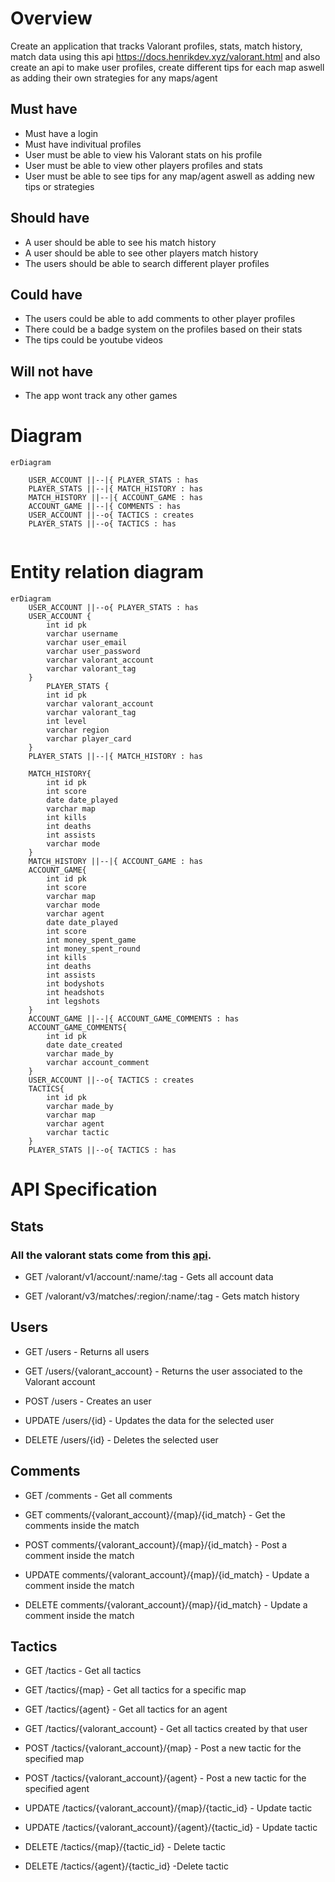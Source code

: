 # Overview

Create an application that tracks Valorant profiles, stats, match history, match data using this api  https://docs.henrikdev.xyz/valorant.html
and also create an api to make user profiles, create different tips for each map aswell as adding their own strategies for any maps/agent

## Must have
- Must have a login
- Must have indivitual profiles
- User must be able to view his Valorant stats on his profile
- User must be able to view other players profiles and stats
- User must be able to see tips for any map/agent aswell as adding new tips or strategies 

## Should have
- A user should be able to see his match history
- A user should be able to see other players match history
- The users should be able to search different player profiles

## Could have 
- The users could be able to add comments to other player profiles
- There could be a badge system on the profiles based on their stats
- The tips could be youtube videos

## Will not have
- The app wont track any other games

# Diagram

```mermaid
erDiagram
    
    USER_ACCOUNT ||--|{ PLAYER_STATS : has
    PLAYER_STATS ||--|{ MATCH_HISTORY : has
    MATCH_HISTORY ||--|{ ACCOUNT_GAME : has
    ACCOUNT_GAME ||--|{ COMMENTS : has
    USER_ACCOUNT ||--o{ TACTICS : creates
    PLAYER_STATS ||--o{ TACTICS : has
    
```

# Entity relation diagram
```mermaid
erDiagram
    USER_ACCOUNT ||--o{ PLAYER_STATS : has
    USER_ACCOUNT {
        int id pk
        varchar username
        varchar user_email
        varchar user_password
        varchar valorant_account
        varchar valorant_tag
    }
        PLAYER_STATS {
        int id pk
        varchar valorant_account
        varchar valorant_tag
        int level
        varchar region
        varchar player_card
    }
    PLAYER_STATS ||--|{ MATCH_HISTORY : has

    MATCH_HISTORY{
        int id pk
        int score
        date date_played
        varchar map
        int kills
        int deaths
        int assists
        varchar mode
    }
    MATCH_HISTORY ||--|{ ACCOUNT_GAME : has
    ACCOUNT_GAME{
        int id pk
        int score
        varchar map
        varchar mode
        varchar agent
        date date_played
        int score
        int money_spent_game
        int money_spent_round
        int kills
        int deaths
        int assists
        int bodyshots
        int headshots
        int legshots 
    }
    ACCOUNT_GAME ||--|{ ACCOUNT_GAME_COMMENTS : has
    ACCOUNT_GAME_COMMENTS{
        int id pk
        date date_created
        varchar made_by
        varchar account_comment
    }
    USER_ACCOUNT ||--o{ TACTICS : creates
    TACTICS{
        int id pk
        varchar made_by
        varchar map
        varchar agent
        varchar tactic
    }
    PLAYER_STATS ||--o{ TACTICS : has
```

# API Specification

## Stats
### All the valorant stats come from this [api](https://docs.henrikdev.xyz/valorant.html).

+ GET /valorant/v1/account/:name/:tag - Gets all account data
  
+ GET /valorant/v3/matches/:region/:name/:tag - Gets match history

## Users

+ GET /users - Returns all users

+ GET /users/{valorant_account} - Returns the user associated to the Valorant account

+ POST /users - Creates an user

+ UPDATE /users/{id} - Updates the data for the selected user

+ DELETE /users/{id} - Deletes the selected user


## Comments

+ GET /comments - Get all comments

+ GET comments/{valorant_account}/{map}/{id_match} - Get the comments inside the match

+ POST comments/{valorant_account}/{map}/{id_match} - Post a comment inside the match

+ UPDATE comments/{valorant_account}/{map}/{id_match} - Update a comment inside the match

+ DELETE comments/{valorant_account}/{map}/{id_match} - Update a comment inside the match

## Tactics

+ GET /tactics - Get all tactics

+ GET /tactics/{map} - Get all tactics for a specific map

+ GET /tactics/{agent} - Get all tactics for an agent

+ GET /tactics/{valorant_account} - Get all tactics created by that user

+ POST /tactics/{valorant_account}/{map} - Post a new tactic for the specified map

+ POST /tactics/{valorant_account}/{agent} - Post a new tactic for the specified agent

+ UPDATE /tactics/{valorant_account}/{map}/{tactic_id} - Update tactic

+ UPDATE /tactics/{valorant_account}/{agent}/{tactic_id} - Update tactic

+ DELETE /tactics/{map}/{tactic_id} - Delete tactic

+ DELETE /tactics/{agent}/{tactic_id} -Delete tactic



